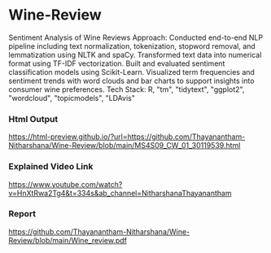 # Wine-Review
Sentiment Analysis of Wine Reviews
Approach: Conducted end-to-end NLP pipeline including text normalization, tokenization, stopword removal, and
lemmatization using NLTK and spaCy. Transformed text data into numerical format using TF-IDF vectorization. Built and
evaluated sentiment classification models using Scikit-Learn. Visualized term frequencies and sentiment trends with
word clouds and bar charts to support insights into consumer wine preferences.
Tech Stack: R, "tm", "tidytext", "ggplot2", "wordcloud", "topicmodels", "LDAvis"

### Html Output
https://html-preview.github.io/?url=https://github.com/Thayanantham-Nitharshana/Wine-Review/blob/main/MS4S09_CW_01_30119539.html

### Explained Video Link
https://www.youtube.com/watch?v=HnXtRwa2Tg4&t=334s&ab_channel=NitharshanaThayanantham

### Report 
https://github.com/Thayanantham-Nitharshana/Wine-Review/blob/main/Wine_review.pdf
